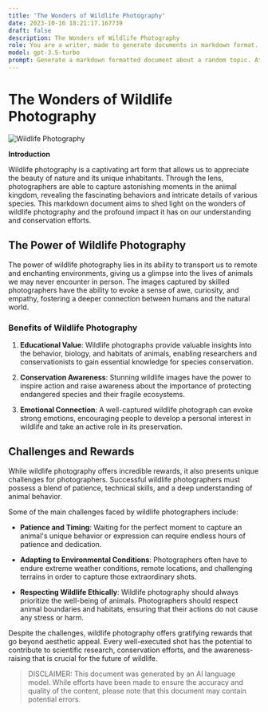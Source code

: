```yaml
---
title: 'The Wonders of Wildlife Photography'
date: 2023-10-16 18:21:17.167739
draft: false
description: The Wonders of Wildlife Photography
role: You are a writer, made to generate documents in markdown format. It is very important that all of the documents you generate are in valid markdown format.
model: gpt-3.5-turbo
prompt: Generate a markdown formatted document about a random topic. At the bottom, include a disclaimer explaining that the document was generated by you. The first line of the document should be the title. Make sure that the entire document is in proper markdown format, using a mix of various tags to make the document visually appealing.
---
```


# The Wonders of Wildlife Photography

![Wildlife Photography](https://www.example.com/images/wildlife_photo.jpg)

**Introduction**

Wildlife photography is a captivating art form that allows us to appreciate the beauty of nature and its unique inhabitants. Through the lens, photographers are able to capture astonishing moments in the animal kingdom, revealing the fascinating behaviors and intricate details of various species. This markdown document aims to shed light on the wonders of wildlife photography and the profound impact it has on our understanding and conservation efforts.

## The Power of Wildlife Photography

The power of wildlife photography lies in its ability to transport us to remote and enchanting environments, giving us a glimpse into the lives of animals we may never encounter in person. The images captured by skilled photographers have the ability to evoke a sense of awe, curiosity, and empathy, fostering a deeper connection between humans and the natural world. 

### Benefits of Wildlife Photography

1. **Educational Value**: Wildlife photographs provide valuable insights into the behavior, biology, and habitats of animals, enabling researchers and conservationists to gain essential knowledge for species conservation.

2. **Conservation Awareness**: Stunning wildlife images have the power to inspire action and raise awareness about the importance of protecting endangered species and their fragile ecosystems.

3. **Emotional Connection**: A well-captured wildlife photograph can evoke strong emotions, encouraging people to develop a personal interest in wildlife and take an active role in its preservation.

## Challenges and Rewards

While wildlife photography offers incredible rewards, it also presents unique challenges for photographers. Successful wildlife photographers must possess a blend of patience, technical skills, and a deep understanding of animal behavior.

Some of the main challenges faced by wildlife photographers include:

- **Patience and Timing**: Waiting for the perfect moment to capture an animal's unique behavior or expression can require endless hours of patience and dedication.

- **Adapting to Environmental Conditions**: Photographers often have to endure extreme weather conditions, remote locations, and challenging terrains in order to capture those extraordinary shots.

- **Respecting Wildlife Ethically**: Wildlife photography should always prioritize the well-being of animals. Photographers should respect animal boundaries and habitats, ensuring that their actions do not cause any stress or harm.

Despite the challenges, wildlife photography offers gratifying rewards that go beyond aesthetic appeal. Every well-executed shot has the potential to contribute to scientific research, conservation efforts, and the awareness-raising that is crucial for the future of wildlife.

> DISCLAIMER: This document was generated by an AI language model. While efforts have been made to ensure the accuracy and quality of the content, please note that this document may contain potential errors.